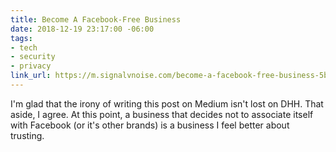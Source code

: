 ```yaml
---
title: Become A Facebook-Free Business
date: 2018-12-19 23:17:00 -06:00
tags:
- tech
- security
- privacy
link_url: https://m.signalvnoise.com/become-a-facebook-free-business-5bfefc20c09d
---
```


I'm glad that the irony of writing this post on Medium isn't lost on DHH. That aside, I agree. At this point, a business that decides not to associate itself with Facebook (or it's other brands) is a business I feel better about trusting.